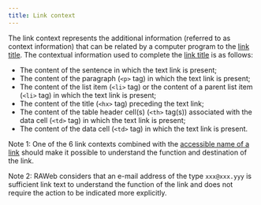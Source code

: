 ```yaml
---
title: Link context
---
```


The link context represents the additional information (referred to as context information) that can be related by a computer program to the [link title](#title-or-accessible-name-of-link). The contextual information used to complete the [link title](#title-or-accessible-name-of-link) is as follows:

- The content of the sentence in which the text link is present;
- The content of the paragraph (`<p>` tag) in which the text link is present;
- The content of the list item (`<li>` tag) or the content of a parent list item (`<li>` tag) in which the text link is present;
- The content of the title (`<hx>` tag) preceding the text link;
- The content of the table header cell(s) (`<th>` tag(s)) associated with the data cell (`<td>` tag) in which the text link is present;
- The content of the data cell (`<td>` tag) in which the text link is present.

Note 1: One of the 6 link contexts combined with the [accessible name of a link](#title-or-accessible-name-of-link) should make it possible to understand the function and destination of the link.

Note 2: RAWeb considers that an e-mail address of the type `xxx@xxx.yyy` is sufficient link text to understand the function of the link and does not require the action to be indicated more explicitly.
